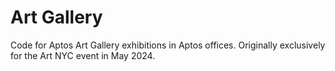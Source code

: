 # Art Gallery

Code for Aptos Art Gallery exhibitions in Aptos offices. Originally exclusively for the Art NYC event in May 2024.
